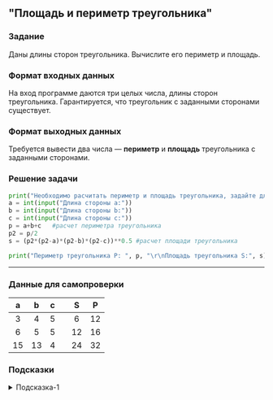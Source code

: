 ## "Площадь и периметр треугольника"

### Задание

Даны длины сторон треугольника. Вычислите его периметр и площадь.

### Формат входных данных

На вход программе даются три целых числа, длины сторон треугольника. 
Гарантируется, что треугольник с заданными сторонами существует.

### Формат выходных данных

Требуется вывести два числа — **периметр** и **площадь** треугольника с заданными сторонами.

### Решение задачи

```python
print("Необходимо расчитать периметр и площадь треугольника, задайте длину сторон треугольника")
a = int(input("Длина стороны a:"))
b = int(input("Длина стороны b:"))
c = int(input("Длина стороны c:"))
p = a+b+c   #расчет периметра треугольника
p2 = p/2    
s = (p2*(p2-a)*(p2-b)*(p2-c))**0.5 #расчет площади треугольника

print("Периметр треугольника P: ", p, "\r\nПлощадь треугольника S:", s)

```

---

### Данные для самопроверки
|   a   |   b   |   c   |   |   S    |   P   |
| :---: | :---: | :---: |---|  :---: | :---: | 
|   3   |   4   |   5   |   |    6   |   12  |
|   6   |   5   |   5   |   |   12   |   16  |
|   15  |   13  |   4   |   |   24   |   32  |
### Подсказки

<details>
<summary>Подсказка-1</summary>
Для расчета площади треугольника воспользуйтесь "формулой Герона"
</details>
